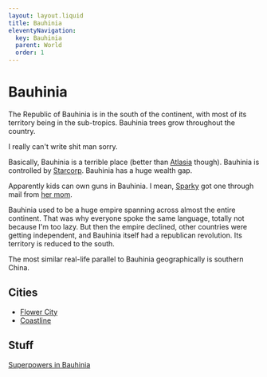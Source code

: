 ```yaml
---
layout: layout.liquid
title: Bauhinia
eleventyNavigation:
  key: Bauhinia
  parent: World
  order: 1
---
```


# Bauhinia

The Republic of Bauhinia is in the south of the continent, with most of its territory being in the sub-tropics. Bauhinia trees grow throughout the country.

I really can't write shit man sorry.

Basically, Bauhinia is a terrible place (better than [Atlasia](../atlasia/) though). Bauhinia is controlled by [Starcorp](starcorp/). Bauhinia has a huge wealth gap.

Apparently kids can own guns in Bauhinia. I mean, [Sparky](/characters/sparky/) got one through mail from [her mom](/characters/amber/).

Bauhinia used to be a huge empire spanning across almost the entire continent. That was why everyone spoke the same language, totally not because I'm too lazy. But then the empire declined, other countries were getting independent, and Bauhinia itself had a republican revolution. Its territory is reduced to the south.

The most similar real-life parallel to Bauhinia geographically is southern China.

## Cities

- [Flower City](/world/bauhinia/flower%20city/)
- [Coastline](/world/bauhinia/coastline/)

## Stuff

[Superpowers in Bauhinia](/world/bauhinia/superpowers/)
